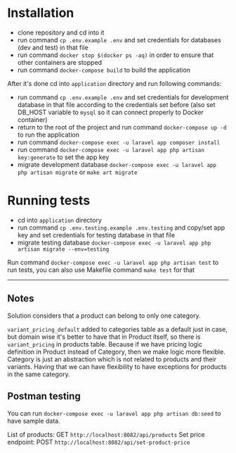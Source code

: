 # Installation

- clone repository and cd into it
- run command `cp .env.example .env` and set credentials for databases (dev and test) in that file
- run command `docker stop $(docker ps -aq)` in order to ensure that other containers are stopped
- run command `docker-compose build` to build the application

After it's done cd into `application` directory and run following commands:
- run command `cp .env.example .env` and set credentials for development database in that file according to the credentials set before (also set DB_HOST variable to `mysql` so it can connect properly to Docker container)
- return to the root of the project and run command `docker-compose up -d` to run the application
- run command `docker-compose exec -u laravel app composer install`
- run command `docker-compose exec -u laravel app php artisan key:generate` to set the app key
- migrate development database `docker-compose exec -u laravel app php artisan migrate` or `make art migrate`

# Running tests

- cd into `application` directory
- run command `cp .env.testing.example .env.testing` and copy/set app key and set credentials for testing database in that file
- migrate testing database `docker-compose exec -u laravel app php artisan migrate --env=testing`

Run command `docker-compose exec -u laravel app php artisan test` to run tests, you can also use Makefile command `make test` for that

---

## Notes

Solution considers that a product can belong to only one category.

`variant_pricing_default` added to categories table as a default just in case, but domain wise it's better to have that in Product itself, so there is `variant_pricing` in products table.
Because if we have pricing logic definition in Product instead of Category, then we make logic more flexible.
Category is just an abstraction which is not related to products and their variants.
Having that we can have flexibility to have exceptions for products in the same category.

## Postman testing 

You can run `docker-compose exec -u laravel app php artisan db:seed` to have sample data.

List of products: GET `http://localhost:8082/api/products`
Set price endpoint: POST `http://localhost:8082/api/set-product-price`


